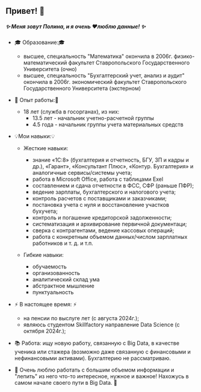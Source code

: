 ## Привет! 👋

##### ✨ **Меня зовут Полина, и я очень ❤️люблю данные!** ✨

* 🎓 Образование:🎓
   * высшее, специальность "Математика" окончила в 2006г. физико-математический факультет Ставропольского Государственного Университета (очно)
   * высшее, специальность "Бухгалтерский учет, анализ и аудит" окончила в 2006г. экономический факультет Ставропольского Государственного Университета (экстерном)
* 👮 Опыт работы:👮
   * 18 лет (служба в госорганах), из них:
      * 13.5 лет - начальник учетно-расчетной группы
      * 4.5 года - начальник группы учета материальных средств
    
* 💡Мои навыки:💡
   * Жесткие навыки:
      * знание «1С:8» (бухгалтерия и отчетность, БГУ, ЗП и кадры и др.), «Гарант», «Консультант Плюс», «Контур. Бухгалтерия» и аналогичные сервисы/системы учета;
      * работа в Microsoft Office, работа с таблицами Exel
      * составлением и сдача отчетности в ФСС, СФР (раньше ПФР);
      * ведение зарплаты, бухгалтерского и налогового учета;
      * контроль расчетов с поставщиками и заказчиками;
      * постановка учета с нуля и восстановление участков бухучета;
      * контроль и погашение кредиторской задолженности;
      * систематизация и архивирование первичной документаци;
      * сверка с контрагентами, ведение кассовых операций;
      * работа с конкретным объемом данных/числом зарплатных работников и т. д. и т.п.
        
  * Гибкие навыки:
      * обучаемость
      * организованность
      * аналитический склад ума
      * абстрактное мышление
      * пунктуальность

* ⚡️ В настоящее время: ⚡️
     * на пенсии по выслуге лет (с августа 2024г.);
     * являюсь студентом Skillfactory направление Data Science (c октября 2024г.);

* 📚 Работа: ищу новую работу, связанную с Big Data, в качестве ученика или стажера (возможно даже связанную с финансовыми и нефинансовыми активами). Бухгалтерию не рассматриваю.
  
* 💬 Очень люблю работать с большим объемом информации и "лепить" из него что-то интересное, нужное и важное! Нахожусь в самом начале своего пути в Big Data. 💬    
